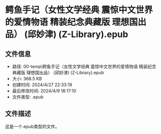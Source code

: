 ﻿# 鳄鱼手记（女性文学经典 震惊中文世界的爱情物语 精装纪念典藏版 理想国出品） (邱妙津) (Z-Library).epub

## 文件信息
- 路径: 00-temp\鳄鱼手记（女性文学经典 震惊中文世界的爱情物语 精装纪念典藏版 理想国出品） (邱妙津) (Z-Library).epub
- 大小: 368.5 KB
- 创建时间: 2024/4/27 22:33:19
- 最后修改时间: 2024/4/9 18:17:10
- 文件类型: .epub

## 文件描述
这是一个.epub类型的文件。

